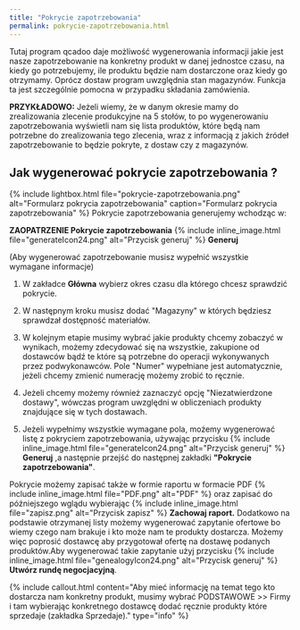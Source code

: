 ```yaml
---
title: "Pokrycie zapotrzebowania"
permalink: pokrycie-zapotrzebowania.html
---
```

Tutaj program qcadoo daje możliwość wygenerowania informacji jakie jest nasze zapotrzebowanie na konkretny produkt w danej jednostce czasu, na kiedy go potrzebujemy, ile produktu będzie nam dostarczone oraz kiedy go otrzymamy. Oprócz dostaw program uwzględnia stan magazynów. Funkcja ta jest szczególnie pomocna w przypadku składania zamówienia.

**PRZYKŁADOWO:** Jeżeli wiemy, że w danym okresie mamy do zrealizowania zlecenie produkcyjne na 5 stołów, to po wygenerowaniu zapotrzebowania wyświetli nam się lista produktów, które będą nam potrzebne do zrealizowania tego zlecenia, wraz z informacją z jakich źródeł zapotrzebowanie to będzie pokryte, z dostaw czy z magazynów. 

## Jak wygenerować pokrycie zapotrzebowania ?

{% include lightbox.html file="pokrycie-zapotrzebowania.png" alt="Formularz pokrycia zapotrzebowania" caption="Formularz pokrycia zapotrzebowania" %}
Pokrycie zapotrzebowania generujemy wchodząc w:


**ZAOPATRZENIE  Pokrycie zapotrzebowania** {% include inline_image.html file="generateIcon24.png" alt="Przycisk generuj" %} **Generuj**


 (Aby wygenerować zapotrzebowanie musisz wypełnić wszystkie wymagane informacje) 

1. W zakładce **Główna** wybierz okres czasu dla którego chcesz sprawdzić pokrycie.

2. W następnym kroku musisz dodać "Magazyny" w których będziesz sprawdzał dostępność materiałów.

3. W kolejnym etapie musimy wybrać jakie produkty chcemy zobaczyć w wynikach, możemy zdecydować się na wszystkie, zakupione od dostawców bądź te które są potrzebne do operacji wykonywanych przez podwykonawców. Pole "Numer" wypełniane jest automatycznie, jeżeli chcemy zmienić numerację możemy zrobić to ręcznie.

4. Jeżeli chcemy możemy również zaznaczyć opcję "Niezatwierdzone dostawy", wówczas program uwzględni w obliczeniach produkty znajdujące się w tych dostawach.

5. Jeżeli wypełnimy wszystkie wymagane pola, możemy wygenerować listę z pokryciem zapotrzebowania, używając przycisku {% include inline_image.html file="generateIcon24.png" alt="Przycisk generuj" %} **Generuj** ,a następnie przejść do następnej zakładki **"Pokrycie zapotrzebowania"**.

Pokrycie możemy zapisać także w formie raportu w formacie PDF {% include inline_image.html file="PDF.png" alt="PDF" %} oraz zapisać do późniejszego wglądu wybierając {% include inline_image.html file="zapisz.png" alt="Przycisk zapisz" %} **Zachowaj raport.** Dodatkowo na podstawie otrzymanej listy możemy wygenerować zapytanie ofertowe bo wiemy czego nam brakuje i kto może nam te produkty dostarcza. Możemy więc poprosić dostawcę aby przygotował ofertę na dostawę podanych produktów.Aby wygenerować takie zapytanie użyj przycisku {% include inline_image.html file="genealogyIcon24.png" alt="Przycisk generuj" %} **Utwórz rundę negocjacyjną**.

{% include callout.html content="Aby mieć informację na temat tego kto dostarcza nam konkretny produkt, musimy wybrać PODSTAWOWE >> Firmy i tam wybierając konkretnego dostawcę dodać ręcznie produkty które sprzedaje (zakładka Sprzedaje)." type="info" %}
